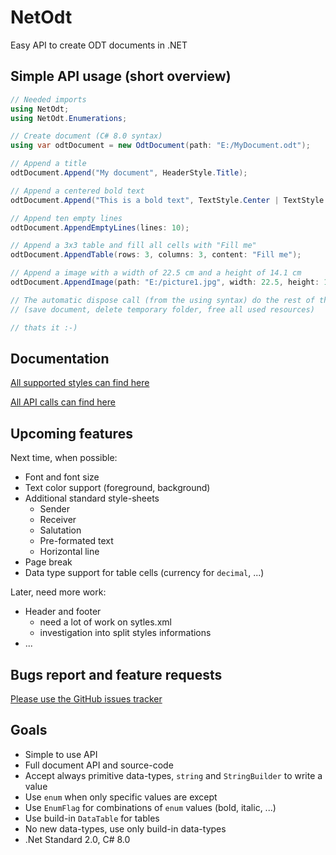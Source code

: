 # NetOdt
Easy API to create ODT documents in .NET

## Simple API usage (short overview)
```csharp
// Needed imports
using NetOdt;
using NetOdt.Enumerations;

// Create document (C# 8.0 syntax)
using var odtDocument = new OdtDocument(path: "E:/MyDocument.odt");

// Append a title
odtDocument.Append("My document", HeaderStyle.Title);

// Append a centered bold text
odtDocument.Append("This is a bold text", TextStyle.Center | TextStyle.Bold);

// Append ten empty lines
odtDocument.AppendEmptyLines(lines: 10);

// Append a 3x3 table and fill all cells with "Fill me"
odtDocument.AppendTable(rows: 3, columns: 3, content: "Fill me");

// Append a image with a width of 22.5 cm and a height of 14.1 cm
odtDocument.AppendImage(path: "E:/picture1.jpg", width: 22.5, height: 14.1);

// The automatic dispose call (from the using syntax) do the rest of the work
// (save document, delete temporary folder, free all used resources)

// thats it :-)
```

## Documentation

[All supported styles can find here](./styles.md)

[All API calls can find here](./api.md)

## Upcoming features
Next time, when possible:
* Font and font size
* Text color support (foreground, background)
* Additional standard style-sheets
  * Sender
  * Receiver
  * Salutation
  * Pre-formated text
  * Horizontal line
* Page break
* Data type support for table cells (currency for `decimal`, ...)

Later, need more work:
* Header and footer
  * need a lot of work on sytles.xml
  * investigation into split styles informations
* ...

## Bugs report and feature requests
[Please use the GitHub issues tracker](https://github.com/TobiasSekan/NetOdt/issues)

## Goals
* Simple to use API
* Full document API and source-code
* Accept always primitive data-types, `string` and `StringBuilder` to write a value
* Use `enum` when only specific values are except
* Use `EnumFlag` for combinations of `enum` values (bold, italic, ...)
* Use build-in `DataTable` for tables
* No new data-types, use only build-in data-types
* .Net Standard 2.0, C# 8.0
